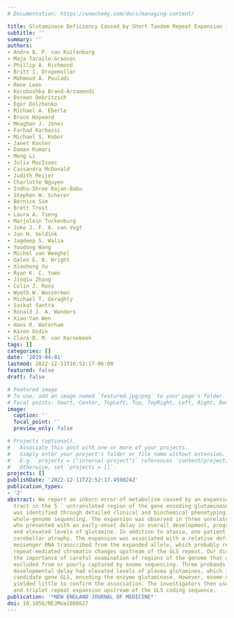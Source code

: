 ```yaml
---
# Documentation: https://wowchemy.com/docs/managing-content/

title: Glutaminase Deficiency Caused by Short Tandem Repeat Expansion in GLS
subtitle: ''
summary: ''
authors:
- Andre B. P. van Kuilenburg
- Maja Tarailo-Graovac
- Phillip A. Richmond
- Britt I. Drogemoller
- Mahmoud A. Pouladi
- Rene Leen
- Koroboshka Brand-Arzamendi
- Doreen Dobritzsch
- Egor Dolzhenko
- Michael A. Eberle
- Bruce Hayward
- Meaghan J. Jones
- Farhad Karbassi
- Michael S. Kobor
- Janet Koster
- Daman Kumari
- Meng Li
- Julia MacIsaac
- Cassandra McDonald
- Judith Meijer
- Charlotte Nguyen
- Indhu-Shree Rajan-Babu
- Stephen W. Scherer
- Bernice Sim
- Brett Trost
- Laura A. Tseng
- Marjolein Turkenburg
- Joke J. F. A. van Vugt
- Jan H. Veldink
- Jagdeep S. Walia
- Youdong Wang
- Michel van Weeghel
- Galen E. B. Wright
- Xiaohong Xu
- Ryan K. C. Yuen
- Jinqiu Zhang
- Colin J. Ross
- Wyeth W. Wasserman
- Michael T. Geraghty
- Saikat Santra
- Ronald J. A. Wanders
- Xiao-Yan Wen
- Hans R. Waterham
- Karen Usdin
- Clara D. M. van Karnebeek
tags: []
categories: []
date: '2019-04-01'
lastmod: 2022-12-11T16:52:17-06:00
featured: false
draft: false

# Featured image
# To use, add an image named `featured.jpg/png` to your page's folder.
# Focal points: Smart, Center, TopLeft, Top, TopRight, Left, Right, BottomLeft, Bottom, BottomRight.
image:
  caption: ''
  focal_point: ''
  preview_only: false

# Projects (optional).
#   Associate this post with one or more of your projects.
#   Simply enter your project's folder or file name without extension.
#   E.g. `projects = ["internal-project"]` references `content/project/deep-learning/index.md`.
#   Otherwise, set `projects = []`.
projects: []
publishDate: '2022-12-11T22:52:17.459824Z'
publication_types:
- '2'
abstract: We report an inborn error of metabolism caused by an expansion of a GCA-repeat
  tract in the 5 ` untranslated region of the gene encoding glutaminase (GLS) that
  was identified through detailed clinical and biochemical phenotyping, combined with
  whole-genome sequencing. The expansion was observed in three unrelated patients
  who presented with an early-onset delay in overall development, progressive ataxia,
  and elevated levels of glutamine. In addition to ataxia, one patient also showed
  cerebellar atrophy. The expansion was associated with a relative deficiency of GLS
  messenger RNA transcribed from the expanded allele, which probably resulted from
  repeat-mediated chromatin changes upstream of the GLS repeat. Our discovery underscores
  the importance of careful examination of regions of the genome that are typically
  excluded from or poorly captured by exome sequencing. Three probands with early-onset
  developmental delay had elevated levels of plasma glutamines, which implicated the
  candidate gene GLS, encoding the enzyme glutaminase. However, exome-sequencing analysis
  yielded little to confirm the association. The investigators then used genome sequencing
  and triplet repeat expansion upstream of the GLS coding sequence.
publication: '*NEW ENGLAND JOURNAL OF MEDICINE*'
doi: 10.1056/NEJMoa1806627
---
```

